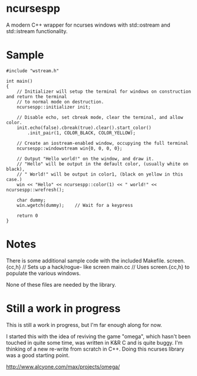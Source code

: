 # ncursespp

A modern C++ wrapper for ncurses windows with std::ostream and std::istream functionality.

# Sample
    #include "wstream.h"
    
    int main()
    {
        // Initializer will setup the terminal for windows on construction and return the terminal
        // to normal mode on destruction.
        ncursespp::initializer init;
        
        // Disable echo, set cbreak mode, clear the terminal, and allow color.
        init.echo(false).cbreak(true).clear().start_color()
            .init_pair(1, COLOR_BLACK, COLOR_YELLOW);
        
        // Create an iostream-enabled window, occupying the full terminal
        ncursespp::windowstream win{0, 0, 0, 0};
        
        // Output "Hello world!" on the window, and draw it.
        // "Hello" will be output in the default color, (usually white on black),
        // " World!" will be output in color1, (black on yellow in this case.)
        win << "Hello" << ncursespp::color(1) << " world!" << ncursespp::wrefresh();
        
        char dummy;
        win.wgetch(dummy);    // Wait for a keypress
        
        return 0
    }

# Notes

There is some additional sample code with the included Makefile.
screen.{cc,h} // Sets up a hack/rogue- like screen 
main.cc       // Uses screen.{cc,h} to populate the various windows.

None of these files are needed by the library.

# Still a work in progress

This is still a work in progress, but I'm far enough along for now.

I started this with the idea of reviving the game "omega", which hasn't been
touched in quite some time, was written in K&R C and is quite buggy.  I'm
thinking of a new re-write from scratch in C++.  Doing this ncurses library
was a good starting point.

http://www.alcyone.com/max/projects/omega/
